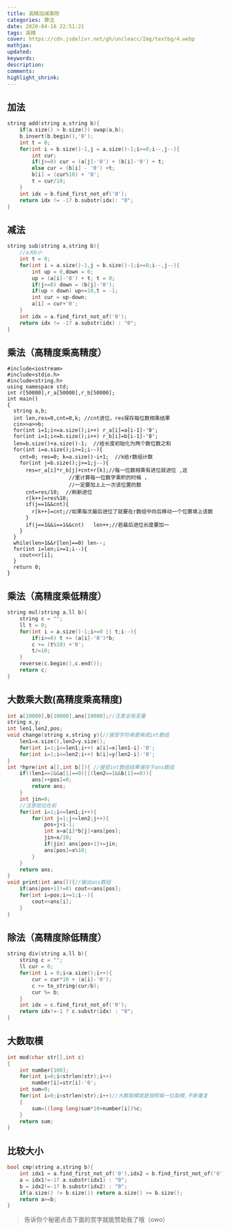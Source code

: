 ```yaml
---
title: 高精加减乘除
categories: 算法
date: 2020-04-18 22:51:21
tags: 高精
cover: https://cdn.jsdelivr.net/gh/uncleacc/Img/textbg/4.webp
mathjax: 
updated: 
keywords: 
description: 
comments: 
highlight_shrink: 
---
```


## 加法

```c
string add(string a,string b){
    if(a.size() > b.size()) swap(a,b);
    b.insert(b.begin(),'0');
    int t = 0;
    for(int i = b.size()-1,j = a.size()-1;i>=0;i--,j--){
        int cur;
        if(j>=0) cur = (a[j]-'0') + (b[i]-'0') + t;
        else cur = (b[i] - '0') +t;
        b[i] = (cur%10) + '0';
        t = cur/10;
    }
    int idx = b.find_first_not_of('0');
    return idx != -1? b.substr(idx): "0";
}
```
## 减法
```c
string sub(string a,string b){
    //a大b小
    int t = 0;
    for(int i = a.size()-1,j = b.size()-1;i>=0;i--,j--){
        int up = 0,down = 0;
        up = (a[i]-'0') + t; t = 0;
        if(j>=0) down = (b[j]-'0');
        if(up < down) up+=10,t = -1;
        int cur = up-down;
        a[i] = cur+'0';
    }
    int idx = a.find_first_not_of('0');
    return idx != -1? a.substr(idx) : "0";
}
```
## 乘法（高精度乘高精度）

    #include<iostream>
    #include<stdio.h>
    #include<string.h>
    using namespace std;
    int r[50000],r_a[50000],r_b[50000];
    int main()
    {
      string a,b;
      int len,res=0,cnt=0,k; //cnt进位，res保存每位数相乘结果 
      cin>>a>>b;
      for(int i=1;i<=a.size();i++) r_a[i]=a[i-1]-'0';
      for(int i=1;i<=b.size();i++) r_b[i]=b[i-1]-'0';
      len=b.size()+a.size()-1;  //给长度初始化为两个数位数之和 
      for(int i=a.size();i>=1;i--){
        cnt=0; res=0; k=a.size()-i+1;  //k给r数组计数 
        for(int j=b.size();j>=1;j--){
          res=r_a[i]*r_b[j]+cnt+r[k];//每一位数相乘有进位就进位 ,这
                        //里计算每一位数字乘积的时候 ，
                        //一定要加上上一次该位置的数 
          cnt=res/10;  //刷新进位 
          r[k++]=res%10;
          if(j==1&&cnt){
            r[k++]=cnt;//如果每次最后进位了就要在r数组中向后移动一个位置填上该数 
          }
          if(j==1&&i==1&&cnt)	len++;//若最后进位长度要加一  
        }
      }
      while(len>1&&r[len]==0) len--;
      for(int i=len;i>=1;i--){
        cout<<r[i];
      }
      return 0;
    }
## 乘法（高精度乘低精度）
```c
string mul(string a,ll b){
    string c = "";
    ll t = 0;
    for(int i = a.size()-1;i>=0 || t;i--){
        if(i>=0) t += (a[i]-'0')*b;
        c += (t%10) +'0';
        t/=10;
    }
    reverse(c.begin(),c.end());
    return c;
}
```

## 大数乘大数(高精度乘高精度)

```c
int a[10000],b[10000],ans[10000];//注意全局变量 
string x,y;
int len1,len2,pos;
void change(string x,string y){//接受字符串更换成int数组 
	len1=x.size(),len2=y.size();
	for(int i=1;i<=len1;i++) a[i]=x[len1-i]-'0';
	for(int i=1;i<=len2;i++) b[i]=y[len2-i]-'0';
} 
int *hpre(int a[],int b[]){ //接受int数组结果储存于ans数组 
	if((len1==1&&a[1]==0)||(len2==1&&b[1]==0)){
		ans[++pos]=0;
		return ans;
	}
	int jin=0;
	//注意低位在前 
	for(int i=1;i<=len1;i++){
		for(int j=1;j<=len2;j++){
			pos=j+i-1;
			int x=a[i]*b[j]+ans[pos];
			jin=x/10;
			if(jin) ans[pos+1]+=jin;
			ans[pos]=x%10;
		}
	}
	return ans;
}
void print(int ans[]){//输出ans数组 
	if(ans[pos+1]!=0) cout<<ans[pos];
	for(int i=pos;i>=1;i--){
		cout<<ans[i];
	}
}
```



## 除法（高精度除低精度）
```c
string div(string a,ll b){
    string c = "";
    ll cur = 0;
    for(int i = 0;i<a.size();i++){
        cur = cur*10 + (a[i]-'0');
        c += to_string(cur/b);
        cur %= b;
    }
    int idx = c.find_first_not_of('0');
    return idx!=-1 ? c.substr(idx) : "0";
}
```
## 大数取模

```c
int mod(char str[],int c)
{
    int number[100];
    for(int i=0;i<strlen(str);i++)
    	number[i]=str[i]-'0';
    int sum=0;
    for(int i=0;i<strlen(str);i++)//大数取模就是按照每一位取模,不断重复
    {
        sum=((long long)sum*10+number[i])%c;
    }
    return sum;
}
```

## 比较大小

```c
bool cmp(string a,string b){
    int idx1 = a.find_first_not_of('0'),idx2 = b.find_first_not_of('0');
    a = idx1!=-1? a.substr(idx1) : "0";
    b = idx2!=-1? b.substr(idx2) : "0";
    if(a.size() != b.size()) return a.size() >= b.size();
    return a>=b;
}
```
>告诉你个秘密点击下面的赏字就能赞助我了哦（owo）
